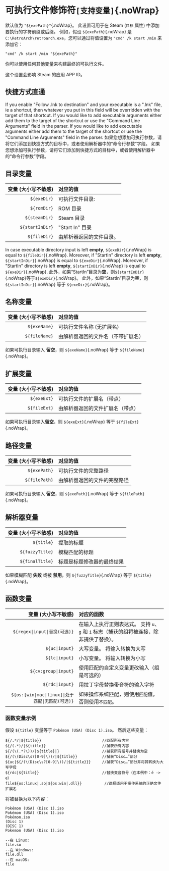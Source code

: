 # 可执行文件修饰符`[支持变量]`{.noWrap}

默认值为 `"${exePath}"`{.noWrap}。 此设置可用于在 Steam (`目标` 属性) 中添加要执行的字符前缀或后缀。 例如，假设 `${exePath}`{.noWrap} 是 `C:\RetroArch\retroarch.exe`，您可以通过将值设置为 `"cmd" /k start /min` 来添加它：

```
"cmd" /k start /min "${exePath}"
```

你可以使用任何其他变量来构建最终的可执行文件。

这个设置会影响 Steam 的应用 APP ID。

## 快捷方式直通

If you enable "Follow .lnk to destination" and your executable is a ".lnk" file, ie a shortcut, then whatever you put in this field will be overridden with the target of that shortcut. If you would like to add executable arguments either add them to the target of the shortcut or use the "Command Line Arguments" field in the parser. If you would like to add executable arguments either add them to the target of the shortcut or use the "Command Line Arguments" field in the parser. 如果您想添加可执行参数，请将它们添加到快捷方式的目标中，或者使用解析器中的“命令行参数”字段。 如果您想添加可执行参数，请将它们添加到快捷方式的目标中，或者使用解析器中的“命令行参数”字段。

## 目录变量

| 变量 (大小写不敏感) | 对应的值                 |
| ------------------: | :----------------------- |
|         `${exeDir}` | 可执行文件目录:          |
|         `${romDir}` | ROM 目录                 |
|       `${steamDir}` | Steam 目录               |
|     `${startInDir}` | "Start In" 目录          |
|        `${fileDir}` | 由解析器返回的文件目录。 |

In case executable directory input is left **empty**, `${exeDir}`{.noWrap} is equal to `${fileDir}`{.noWrap}. Moreover, if "StartIn" directory is left **empty**, `${startInDir}`{.noWrap} is equal to `${exeDir}`{.noWrap}. Moreover, if "StartIn" directory is left **empty**, `${startInDir}`{.noWrap} is equal to `${exeDir}`{.noWrap}. 此外，如果“StartIn”目录为**空**，则`${startInDir}`{.noWrap}等于`${exeDir}`{.noWrap}。 此外，如果“StartIn”目录为**空**，则 `${startInDir}`{.noWrap} 等于 `${exeDir}`{.noWrap}。

## 名称变量

| 变量 (大小写不敏感) | 对应的值                           |
| ------------------: | :--------------------------------- |
|        `${exeName}` | 可执行文件名称 (无扩展名)          |
|       `${fileName}` | 由解析器返回的文件名（不带扩展名） |

如果可执行目录输入 **留空**，则 `${exeName}`{.noWrap} 等于 `${fileName}`{.noWrap}。

## 扩展变量

| 变量 (大小写不敏感) | 对应的值                         |
| ------------------: | :------------------------------- |
|         `${exeExt}` | 可执行文件的扩展名（带点）       |
|        `${fileExt}` | 由解析器返回的文件扩展名（带点） |

如果可执行目录输入**留空**，则 `${exeExt}`{.noWrap} 等于 `${fileExt}`{.noWrap}。

## 路径变量

| 变量 (大小写不敏感) | 对应的值                     |
| ------------------: | :--------------------------- |
|        `${exePath}` | 可执行文件的完整路径         |
|       `${filePath}` | 由解析器返回的文件的完整路径 |

如果可执行目录输入 **留空**，则 `${exePath}`{.noWrap} 等于 `${filePath}`{.noWrap}。

## 解析器变量

| 变量 (大小写不敏感) | 对应的值                   |
| ------------------: | :------------------------- |
|          `${title}` | 提取的标题                 |
|     `${fuzzyTitle}` | 模糊匹配的标题             |
|     `${finalTitle}` | 标题是标题修改器的最终结果 |

如果模糊匹配 **失败** 或被 **禁用**，则 `${fuzzyTitle}`{.noWrap} 等于 `${title}`{.noWrap}。

## 函数变量

|                               变量 (大小写不敏感) | 对应的函数                                                                               |
| ------------------------------------------------: | :--------------------------------------------------------------------------------------- |
|                     `${regex\|input\|替换(可选)}` | 在输入上执行正则表达式。 支持 `u`、`g` 和 `i` 标志（捕获的组将被连接，除非提供了替换）。 |
|                                    `${uc\|input}` | 大写变量。 将输入转换为大写                                                              |
|                                    `${lc\|input}` | 小写变量。 将输入转换为小写                                                              |
|                              `${cv:group\|input}` | 使用匹配的自定义变量更改输入（组是可选的）                                               |
|                                   `${rdc\|input}` | 用拉丁字母替换带音符的输入字符                                                           |
| `${os:[win\|mac\|linux]\|处于匹配\|无匹配(可选)}` | 如果操作系统匹配，则使用`匹配`值，否则使用`不匹配`。                                     |

### 函数变量示例

假设 `${title}` 变量等于 `Pokémon (USA) (Disc 1).iso`。 然后这些变量：

```
${/.*/|${title}}                           //匹配所有内容
${/(.*)/|${title}}                         //捕获所有内容
${/(\(.*?\))/|${title}|}                   //捕获所有括号并替换为空
${/(\(Disc\s?[0-9]\))/|${title}}           //捕获“Disc…”部分
${uc|${/(\(Disc\s?[0-9]\))/|${title}}}     //捕获“Disc…”部分并将其转换为大写字母
${rdc|${title}}                            //替换变音符号（在本例中：é -> e）
file${os:linux|.so|${os:win|.dll}}          //选择适用于操作系统的正确文件扩展名
```

将被替换为以下内容：

```
Pokémon (USA) (Disc 1).iso
Pokémon (USA) (Disc 1).iso
Pokémon.iso
(Disc 1)
(DISC 1)
Pokemon (USA) (Disc 1).iso

--在 Linux:
file.so
--在 Windows:
file.dll
--在 macOS:
file
```
